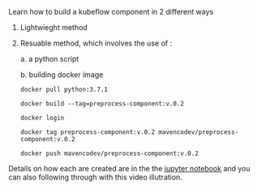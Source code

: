 Learn how to build a kubeflow component in 2 different ways

1. Lightwieght method

2. Resuable method, which involves the use of :

   a. a python script

   b. building docker image 
   
      `docker pull python:3.7.1`

      `docker build --tag=preprocess-component:v.0.2`

      `docker login`

      `docker tag preprocess-component:v.0.2 mavencodev/preprocess-component:v.0.2`

      `docker push mavencodev/preprocess-component:v.0.2`

Details on how each are created are in the the [jupyter notebook](https://github.com/MavenCode/KubeflowTraining/blob/master/Day%202/KubeflowComponentsAndPipeline/Labs/1_creatingPipelineComponents/Different%20ways%20to%20build%20a%20Kubeflow%20component%20.ipynb) and you can also following through with this video illutration.
